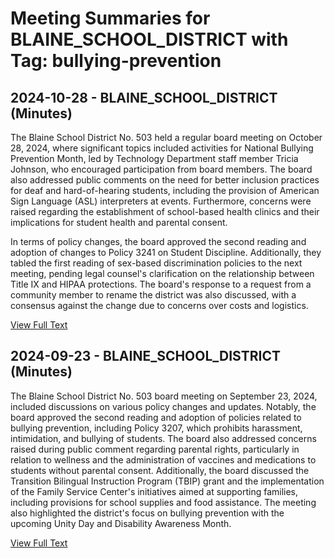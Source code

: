 # Meeting Summaries for BLAINE_SCHOOL_DISTRICT with Tag: bullying-prevention

## 2024-10-28 - BLAINE_SCHOOL_DISTRICT (Minutes)

The Blaine School District No. 503 held a regular board meeting on October 28, 2024, where significant topics included activities for National Bullying Prevention Month, led by Technology Department staff member Tricia Johnson, who encouraged participation from board members. The board also addressed public comments on the need for better inclusion practices for deaf and hard-of-hearing students, including the provision of American Sign Language (ASL) interpreters at events. Furthermore, concerns were raised regarding the establishment of school-based health clinics and their implications for student health and parental consent. 

In terms of policy changes, the board approved the second reading and adoption of changes to Policy 3241 on Student Discipline. Additionally, they tabled the first reading of sex-based discrimination policies to the next meeting, pending legal counsel's clarification on the relationship between Title IX and HIPAA protections. The board's response to a request from a community member to rename the district was also discussed, with a consensus against the change due to concerns over costs and logistics.

[View Full Text](https://raw.githubusercontent.com/VoronoiPerspectives/WashingtonStateSchoolBoardExplorer/refs/heads/main/data/countries/usa/states/wa/counties/whatcom/school_boards/blaine_school_district/2024/2024-10-28-minutes.txt)

## 2024-09-23 - BLAINE_SCHOOL_DISTRICT (Minutes)

The Blaine School District No. 503 board meeting on September 23, 2024, included discussions on various policy changes and updates. Notably, the board approved the second reading and adoption of policies related to bullying prevention, including Policy 3207, which prohibits harassment, intimidation, and bullying of students. The board also addressed concerns raised during public comment regarding parental rights, particularly in relation to wellness and the administration of vaccines and medications to students without parental consent. Additionally, the board discussed the Transition Bilingual Instruction Program (TBIP) grant and the implementation of the Family Service Center's initiatives aimed at supporting families, including provisions for school supplies and food assistance. The meeting also highlighted the district's focus on bullying prevention with the upcoming Unity Day and Disability Awareness Month.

[View Full Text](https://raw.githubusercontent.com/VoronoiPerspectives/WashingtonStateSchoolBoardExplorer/refs/heads/main/data/countries/usa/states/wa/counties/whatcom/school_boards/blaine_school_district/2024/2024-09-23-minutes.txt)

